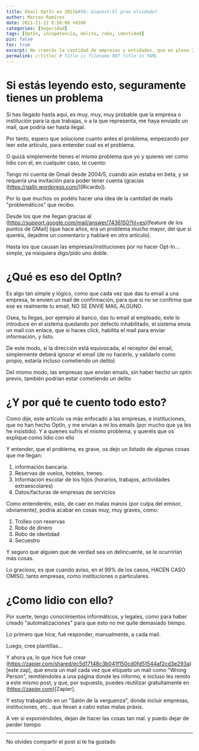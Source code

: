 ```yaml
---
title: Email OptIn en 2021&#58; &iquest;El gran olvidado?
author: Marcos Ramírez
date: 2021-11-22 8:50:00 +0100
categories: [Seguridad]
tags: [OptIn, incopetencia, delito, robo, identidad]
pin: false
toc: true
excerpt: No creerás la cantidad de empresas y entidades, que en pleno 2021, siguen enviando emails, con datos confidenciales, sin hacer optin 🤦🏻‍♂️
permalink: /:title/ # title is filename NOT title in YAML
---
```


# Si estás leyendo esto, seguramente tienes un problema

Si has llegado hasta aquí, es muy, muy, muy probable que la empresa o institución para la que trabajas, o a la que representa, me haya enviado un mail, que podría ser hasta ilegal.

Por tanto, espero que solucione cuanto antes el problema, empezando por leer este artículo, para entender cual es el problema.

O quizá simplemente tienes el mismo problema que yo y quieres ver como lidio con el, en cualquier caso, te cuento:


Tengo mi cuenta de Gmail desde 2004/5, cuando aún estaba en beta, y se requería una invitación para poder tener cuenta (gracias (https://gallir.wordpress.com/)[Ricardo]).

Por lo que muchos os podéis hacer una idea de la cantidad de mails "problemáticos" que recibo.

Desde los que me llegan gracias al (https://support.google.com/mail/answer/7436150?hl=es)[feature de los puntos de GMail] (que hace años, era un problema mucho mayor, del que si queréis, dejadme un comentario y hablaré en otro artículo).

Hasta los que causan las empresas/instituciones por no hacer Opt-In... simple, ya nisiquiera digo/pido uno doble.

# ¿Qué es eso del OptIn?

Es algo tan simple y lógico, como que cada vez que das tu email a una empresa, te envíen un mail de confirmación, para que si no se confirma que ese es realmente tu email, NO SE ENVIE MAIL ALGUNO.

Osea, tu llegas, por ejemplo al banco, das tu email al empleado, este lo introduce en el sistema quedando por defecto inhabilitado, el sistema envia un mail con enlace, que si haces click, habilita el mail para enviar información, y listo.

De este modo, si la dirección está equivocada, el receptor del email, simplemente deberá ignorar el email (de no hacerlo, y validarlo como propio, estaría incluso cometiendo un delito)

Del mismo modo, las empresas que envían emails, sin haber hecho un optin previo, también podrían estar cometiendo un delito

# ¿Y por qué te cuento todo esto?

Como dije, este artículo va más enfocado a las empresas, e instituciones, que no han hecho OptIn, y me envían a mi los emails (por mucho que ya les he insistido).
Y a quienes sufrís el mismo problema, y queréis que os explique como lidio con ello

Y entender, que el problema, es grave, os dejo un listado de algunas cosas que me llegan:

1. información bancaria.
2. Reservas de vuelos, hoteles, trenes.
3. Información escolar de los hijos (horarios, trabajos, actividades extraescolares)
4. Datos/facturas de empresas de servicios


Como entenderéis, esto, de caer en malas manos (por culpa del emisor, obviamente), podría acabar en cosas muy, muy graves, como:

1. Trolleo con reservas
2. Robo de dinero
3. Robo de identidad
4. Secuestro

Y seguro que alguien que de verdad sea un delincuente, se le ocurrirían más cosas.


Lo gracioso, es que cuando aviso, en el 99% de los casos, HACEN CASO OMISO, tanto empresas, como instituciones o particulares.

# ¿Como lidio con ello?

Por suerte, tengo conocimientos informáticos, y legales, como para haber creado "automatizaciones" para que esto no me quite demasiado tiempo.

Lo primero que hice, fué responder, manualmente, a cada mail.

Luego, cree plantillas...

Y ahora ya, lo que hice fué crear (https://zapier.com/shared/ec5d17148c3b041f150cd0fd51544af2cd3e293a)[este zap], que envia un mail cada vez que etiqueto un mail como "Wrong Person", remitiéndoles a una página donde les informo, e incluso les remito a este mismo post, y que, por supuesto, puedes reutilizar gratuitamente en (https://zapier.com)[Zapier].

Y estoy trabajando en un "Salón de la verguenza", donde incluir empresas, instituciones, etc.. que llevan a cabo estas malas práxis.

A ver si exponiéndoles, dejan de hacer las cosas tan mal. y puedo dejar de perder tiempo


***
No olvides compartir el post si te ha gustado
